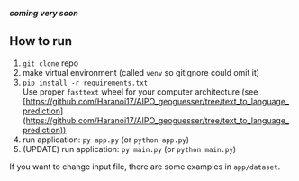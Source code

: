 ***coming very soon***

## How to run

1. `git clone` repo
1. make virtual environment (called `venv` so gitignore could omit it)
1. `pip install -r requirements.txt` <br>
Use proper `fasttext` wheel for your computer architecture (see [https://github.com/Haranoi17/AIPO_geoguesser/tree/text_to_language_prediction](https://github.com/Haranoi17/AIPO_geoguesser/tree/text_to_language_prediction))
1. run application: `py app.py` (or `python app.py`)
1. (UPDATE) run application: `py main.py` (or `python main.py`)

If you want to change input file, there are some examples in `app/dataset`.

